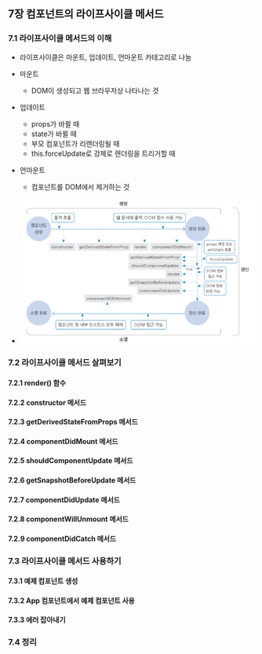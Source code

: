 ## 7장 컴포넌트의 라이프사이클 메서드
### 7.1 라이프사이클 메서드의 이해
  - 라이프사이클은 마운트, 업데이트, 언마운트 카테고리로 나눔
  - 마운트
    - DOM이 생성되고 웹 브라우저상 나타나는 것

  - 업데이트
    - props가 바뀔 때
    - state가 바뀔 때
    - 부모 컴포넌트가 리렌더링될 때
    - this.forceUpdate로 강제로 렌더링을 트리거할 때
  - 언마운트
    - 컴포넌트를 DOM에서 제거하는 것
  - ![lifecycle](./images/07_reactLifeCycle.png)
### 7.2 라이프사이클 메서드 살펴보기
#### 7.2.1 render() 함수
#### 7.2.2 constructor 메서드
#### 7.2.3 getDerivedStateFromProps 메서드
#### 7.2.4 componentDidMount 메서드
#### 7.2.5 shouldComponentUpdate 메서드
#### 7.2.6 getSnapshotBeforeUpdate 메서드
#### 7.2.7 componentDidUpdate 메서드
#### 7.2.8 componentWillUnmount 메서드
#### 7.2.9 componentDidCatch 메서드
### 7.3 라이프사이클 메서드 사용하기
#### 7.3.1 예제 컴포넌트 생성
#### 7.3.2 App 컴포넌트에서 예제 컴포넌트 사용
#### 7.3.3 에러 잡아내기
### 7.4 정리